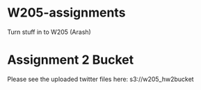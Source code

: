 # W205-assignments
Turn stuff in to W205 (Arash)

# Assignment 2 Bucket
Please see the uploaded twitter files here:
s3://w205_hw2bucket

